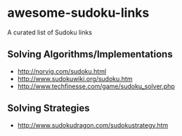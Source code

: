 # awesome-sudoku-links
A curated list of Sudoku links

## Solving Algorithms/Implementations

* http://norvig.com/sudoku.html
* http://www.sudokuwiki.org/sudoku.htm
* http://www.techfinesse.com/game/sudoku_solver.php

## Solving Strategies

* http://www.sudokudragon.com/sudokustrategy.htm
